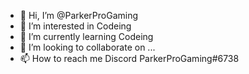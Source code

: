 - 👋 Hi, I’m @ParkerProGaming
- 👀 I’m interested in Codeing
- 🌱 I’m currently learning Codeing
- 💞️ I’m looking to collaborate on ...
- 📫 How to reach me Discord ParkerProGaming#6738

<!---
ParkerProGaming/ParkerProGaming is a ✨ special ✨ repository because its `README.md` (this file) appears on your GitHub profile.
You can click the Preview link to take a look at your changes.
--->
